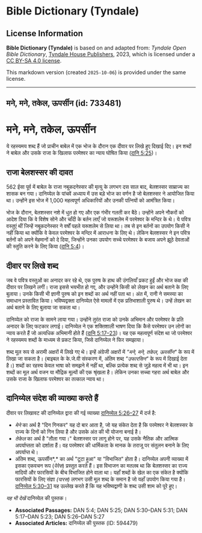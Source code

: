 # Bible Dictionary (Tyndale)

## License Information

**Bible Dictionary (Tyndale)** is based on and adapted from: _Tyndale Open Bible Dictionary_, [Tyndale House Publishers](https://tyndaleopenresources.com/), 2023, which is licensed under a [CC BY-SA 4.0 license](https://creativecommons.org/licenses/by-sa/4.0/legalcode.en).

This markdown version (created `2025-10-06`) is provided under the same license.



--------------------------------

## मने, मने, तकेल, ऊपर्सीन (id: 733481)

मने, मने, तकेल, ऊपर्सीन
=======================

ये रहस्यमय शब्द हैं जो प्राचीन बाबेल में एक भोज के दौरान एक दीवार पर लिखे हुए दिखाई दिए। इन शब्दों ने बाबेल और उसके राजा के खिलाफ परमेश्वर का न्याय घोषित किया ([दानि 5:25](https://ref.ly/Dan5:25))।

राजा बेलशस्सर की दावत
---------------------

562 ईसा पूर्व में बाबेल के राजा नबूकदनेस्सर की मृत्यु के लगभग दस साल बाद, बेलशस्सर साम्राज्य का शासक बन गया। दानिय्येल के पांचवें अध्याय में उस बड़े भोज का वर्णन है जो बेलशस्सर ने आयोजित किया था। उन्होंने इस भोज में 1,000 महत्वपूर्ण अधिकारियों और उनकी पत्नियों को आमंत्रित किया।

भोज के दौरान, बेलशस्सर नशे में धुत हो गए और एक गंभीर गलती कर बैठे। उन्होंने अपने नौकरों को आदेश दिया कि वे विशेष सोने और चाँदी के बर्तन लाएँ जो यरूशलेम में परमेश्वर के मन्दिर के थे। ये पवित्र वस्तुएं थीं जिन्हें नबूकदनेस्सर ने वर्षों पहले यरूशलेम से लिया था। तब से इन बर्तनों का उपयोग किसी ने नहीं किया था क्योंकि वे केवल परमेश्वर के मन्दिर में आराधना के लिए थे। लेकिन बेलशस्सर ने इन पवित्र बर्तनों को अपने मेहमानों को दे दिया, जिन्होंने उनका उपयोग सच्चे परमेश्वर के बजाय अपने झूठे देवताओं की स्तुति करने के लिए किया ([दानि 5:4](https://ref.ly/Dan5:4))।

दीवार पर लिखे शब्द
------------------

जब वे पवित्र वस्तुओं का अनादर कर रहे थे, एक पुरुष के हाथ की उंगलियाँ प्रकट हुईं और भोज कक्ष की दीवार पर लिखने लगीं। राजा इससे भयभीत हो गए, और उन्होंने किसी को लेखन का अर्थ बताने के लिए बुलाया। उनके किसी भी ज्ञानी पुरुष को इन शब्दों का अर्थ नहीं पता था। अंत में, रानी ने समस्या का समाधान प्रस्तावित किया। भविष्यद्वक्ता दानिय्येल ऐसे मामलों में एक प्रतिभाशाली पुरुष थे। उन्हें लेखन का अर्थ बताने के लिए बुलाया जा सकता था।

दानिय्येल को राजा के सामने लाया गया। उन्होंने तुरंत राजा को उनके अभिमान और परमेश्वर के प्रति अनादर के लिए फटकार लगाई। दानिय्येल ने एक शक्तिशाली भाषण दिया कि कैसे परमेश्वर उन लोगों का न्याय करते हैं जो अत्यधिक अभिमानी होते हैं ([दानि 5:17–23](https://ref.ly/Dan5:17-Dan5:23))। यह एक महत्वपूर्ण संदेश था जो परमेश्वर ने रहस्यमय शब्दों के माध्यम से प्रकट किया, जिसे दानिय्येल ने फिर समझाया।

शब्द मूल रूप से अरामी अक्षरों में लिखे गए थे। इन्हें अंग्रेजी अक्षरों में *"*मने, मने, तकेल, ऊपर्सीन*"* के रूप में लिखा जा सकता है। (बाइबल के के.जे.वी संस्करण में, अंतिम शब्द *"उफारसिन"* के रूप में दिखाई देता है।) शब्दों का रहस्य केवल भाषा को समझने में नहीं था, बल्कि प्रत्येक शब्द से जुड़े महत्व में भी था। इन शब्दों का मूल अर्थ वजन या मौद्रिक मूल्यों की एक श्रृंखला है। लेकिन उनका सच्चा गहरा अर्थ बाबेल और उसके राजा के खिलाफ परमेश्वर का तत्काल न्याय था।

दानिय्येल संदेश की व्याख्या करते हैं
------------------------------------

दीवार पर लिखावट की दानिय्येल द्वारा की गई व्याख्या [दानिय्येल 5:26–27](https://ref.ly/Dan5:26-Dan5:27) में दर्ज है:

* *मेने* का अर्थ है "दिन गिनकर" यह दो बार आता है, जो यह संकेत देता है कि परमेश्वर ने बेलशस्सर के राज्य के दिनों को गिन लिया है और उसके अंत की भी योजना बनाई है।
* *तेकेल* का अर्थ है "तौला गया।" बेलशस्सर पर लागू होने पर, यह उसके नैतिक और आत्मिक अपर्याप्तता को दर्शाता हैं। वह परमेश्वर की धार्मिकता के मानक के तराजू पर संतुलन बनाने के लिए अपर्याप्त थे।
* अंतिम शब्द, ऊपर्सीन*,* का अर्थ "टूटा हुआ" या "विभाजित" होता है। दानिय्येल अपनी व्याख्या में इसका एकवचन रूप (*पेरेस*) प्रस्तुत करते हैं। इस विभाजन का मतलब था कि बेलशस्सर का राज्य मादियों और फारसियों के बीच विभाजित होने वाला था। यहाँ शब्दों के खेल का एक संकेत है क्योंकि फारसियों के लिए संज्ञा *(पारस)* लगभग उसी मूल शब्द के समान है जो यहाँ उपयोग किया गया है। [दानिय्येल 5:30–31](https://ref.ly/Dan5:30-Dan5:31) यह उल्लेख करते हैं कि यह भविष्यद्वाणी के शब्द उसी शाम को पूरे हुए।

*यह भी देखें* दानिय्येल की पुस्तक।

* **Associated Passages:** DAN 5:4; DAN 5:25; DAN 5:30–DAN 5:31; DAN 5:17–DAN 5:23; DAN 5:26–DAN 5:27
* **Associated Articles:** दानिय्येल की पुस्तक (ID: 594479)

